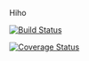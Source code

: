 Hiho

[![Build Status](https://travis-ci.org/devDesk-queue-2020/backend.svg?branch=develop)](https://travis-ci.org/devDesk-queue-2020/backend)

[![Coverage Status](https://coveralls.io/repos/github/devDesk-queue-2020/backend/badge.svg?branch=develop)](https://coveralls.io/github/devDesk-queue-2020/backend?branch=develop)
